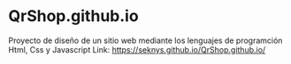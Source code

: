 # QrShop.github.io
Proyecto de diseño de un sitio web mediante los lenguajes de programción Html, Css y Javascript
Link: https://seknys.github.io/QrShop.github.io/
